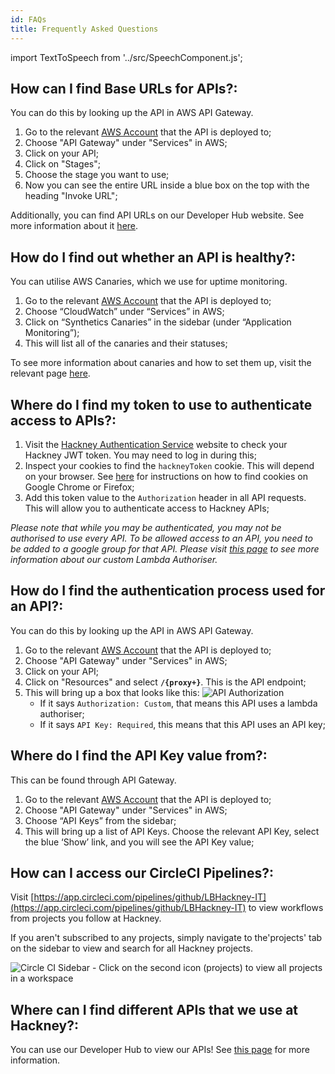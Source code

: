```yaml
---
id: FAQs
title: Frequently Asked Questions
---
```


import TextToSpeech from '../src/SpeechComponent.js';

<TextToSpeech>

## How can I find Base URLs for APIs?:

You can do this by looking up the API in AWS API Gateway.
1. Go to the relevant [AWS Account](https://d-936715b9ec.awsapps.com/start#/) that the API is deployed to;
2. Choose "API Gateway" under "Services" in AWS;
3. Click on your API;
4. Click on "Stages";
5. Choose the stage you want to use;
6. Now you can see the entire URL inside a blue box on the top with the heading "Invoke URL";

Additionally, you can find API URLs on our Developer Hub website. See more information about it [here](/developer_hub).

## How do I find out whether an API is healthy?:

You can utilise AWS Canaries, which we use for uptime monitoring.
1. Go to the relevant [AWS Account](https://d-936715b9ec.awsapps.com/start#/) that the API is deployed to;
2. Choose “CloudWatch” under “Services” in AWS;
3. Click on “Synthetics Canaries” in the sidebar (under “Application Monitoring”);
4. This will list all of the canaries and their statuses;

To see more information about canaries and how to set them up, visit the relevant page [here](/uptime_monitoring).

## Where do I find my token to use to authenticate access to APIs?:

1. Visit the [Hackney Authentication Service](https://auth.hackney.gov.uk/auth?redirect_uri=https://auth.hackney.gov.uk/auth/check_token) website to check your Hackney JWT token. You may need to log in during this;
2. Inspect your cookies to find the `hackneyToken` cookie. This will depend on your browser. See [here](https://cookie-script.com/documentation/how-to-check-cookies-on-chrome-and-firefox) for instructions on how to find cookies on Google Chrome or Firefox;
3. Add this token value to the `Authorization` header in all API requests. This will allow you to authenticate access to Hackney APIs;

_Please note that while you may be authenticated, you may not be authorised to use every API. To be allowed access to an API, you need to be added to a google group for that API. Please visit [this page](/lambda_authoriser) to see more information about our custom Lambda Authoriser._

## How do I find the authentication process used for an API?:

You can do this by looking up the API in AWS API Gateway.
1. Go to the relevant [AWS Account](https://d-936715b9ec.awsapps.com/start#/) that the API is deployed to;
2. Choose "API Gateway" under "Services" in AWS;
3. Click on your API;
4. Click on "Resources" and select  **`/{proxy+}`**. This is the API endpoint;
5. This will bring up a box that looks like this:
    ![API Authorization](./doc-images/api_authorisation.png)
    - If it says `Authorization: Custom`, that means this API uses a lambda authoriser; 
    - If it says `API Key: Required`, this means that this API uses an API key;
    
## Where do I find the API Key value from?:

This can be found through API Gateway.
1. Go to the relevant [AWS Account](https://d-936715b9ec.awsapps.com/start#/) that the API is deployed to;
2. Choose "API Gateway" under "Services" in AWS;
3. Choose “API Keys” from the sidebar;
4. This will bring up a list of API Keys. Choose the relevant API Key, select the blue ‘Show’ link, and you will see the API Key value;

## How can I access our CircleCI Pipelines?:

Visit [https://app.circleci.com/pipelines/github/LBHackney-IT](https://app.circleci.com/pipelines/github/LBHackney-IT) to view workflows from projects you follow at Hackney.

If you aren't subscribed to any projects, simply navigate to the'projects' tab on the sidebar to view and search for all Hackney projects.

![Circle CI Sidebar - Click on the second icon (projects) to view all projects in a workspace](./doc-images/CircleCI_sidebar.png)

## Where can I find different APIs that we use at Hackney?:

You can use our Developer Hub to view our APIs! See [this page](/developer_hub) for more information.

</TextToSpeech>